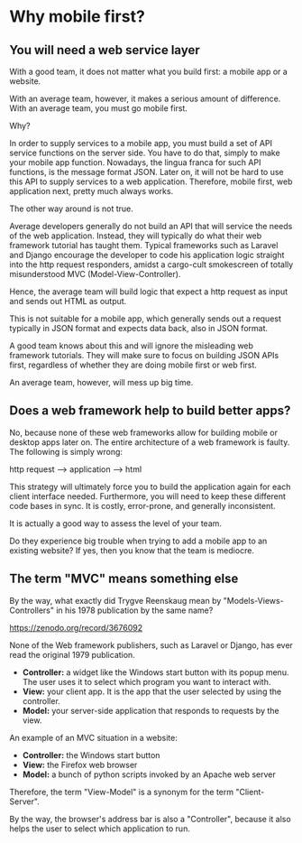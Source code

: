 # Why mobile first?

## You will need a web service layer

With a good team, it does not matter what you build first: a mobile app or a website.

With an average team, however, it makes a serious amount of difference. With an average team, you must go mobile first.

Why?

In order to supply services to a mobile app, you must build a set of API service functions on the server side. You have to do that, simply to make your mobile app function. Nowadays, the lingua franca for such API functions, is the message format JSON. Later on, it will not be hard to use this API to supply services to a web application. Therefore, mobile first, web application next, pretty much always works.

The other way around is not true.

Average developers generally do not build an API that will service the needs of the web application. Instead, they will typically do what their web framework tutorial has taught them. Typical frameworks such as Laravel and Django encourage the developer to code his application logic straight into the http request responders, amidst a cargo-cult smokescreen of totally misunderstood MVC (Model-View-Controller).

Hence, the average team will build logic that expect a http request as input and sends out HTML as output.

This is not suitable for a mobile app, which generally sends out a request typically in JSON format and expects data back, also in JSON format.

A good team knows about this and will ignore the misleading web framework tutorials. They will make sure to focus on building JSON APIs first, regardless of whether they are doing mobile first or web first.

An average team, however, will mess up big time.

## Does a web framework help to build better apps?

No, because none of these web frameworks allow for building mobile or desktop apps later on. The entire architecture of a web framework is faulty. The following is simply wrong:

http request --> application --> html

This strategy will ultimately force you to build the application again for each client interface needed. Furthermore, you will need to keep these different code bases in sync. It is costly, error-prone, and generally inconsistent.

It is actually a good way to assess the level of your team.

Do they experience big trouble when trying to add a mobile app to an existing website? If yes, then you know that the team is mediocre.

## The term "MVC" means something else

By the way, what exactly did Trygve Reenskaug mean by "Models-Views-Controllers" in his 1978 publication by the same name?

https://zenodo.org/record/3676092

None of the Web framework publishers, such as Laravel or Django, has ever read the original 1979 publication. 


- **Controller:** a widget like the Windows start button with its popup menu. The user uses it to select which program you want to interact with.
- **View:** your client app. It is the app that the user selected by using the controller.
- **Model:** your server-side application that responds to requests by the view.


An example of an MVC situation in a website:


- **Controller:** the Windows start button
- **View:** the Firefox web browser
- **Model:** a bunch of python scripts invoked by an Apache web server

Therefore, the term "View-Model" is a synonym for the term "Client-Server".

By the way, the browser's address bar is also a "Controller", because it also helps the user to select which application to run.

